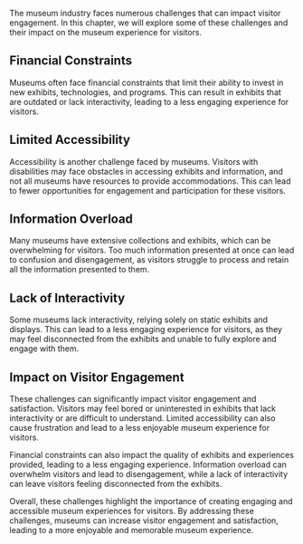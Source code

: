 
The museum industry faces numerous challenges that can impact visitor engagement. In this chapter, we will explore some of these challenges and their impact on the museum experience for visitors.

Financial Constraints
---------------------

Museums often face financial constraints that limit their ability to invest in new exhibits, technologies, and programs. This can result in exhibits that are outdated or lack interactivity, leading to a less engaging experience for visitors.

Limited Accessibility
---------------------

Accessibility is another challenge faced by museums. Visitors with disabilities may face obstacles in accessing exhibits and information, and not all museums have resources to provide accommodations. This can lead to fewer opportunities for engagement and participation for these visitors.

Information Overload
--------------------

Many museums have extensive collections and exhibits, which can be overwhelming for visitors. Too much information presented at once can lead to confusion and disengagement, as visitors struggle to process and retain all the information presented to them.

Lack of Interactivity
---------------------

Some museums lack interactivity, relying solely on static exhibits and displays. This can lead to a less engaging experience for visitors, as they may feel disconnected from the exhibits and unable to fully explore and engage with them.

Impact on Visitor Engagement
----------------------------

These challenges can significantly impact visitor engagement and satisfaction. Visitors may feel bored or uninterested in exhibits that lack interactivity or are difficult to understand. Limited accessibility can also cause frustration and lead to a less enjoyable museum experience for visitors.

Financial constraints can also impact the quality of exhibits and experiences provided, leading to a less engaging experience. Information overload can overwhelm visitors and lead to disengagement, while a lack of interactivity can leave visitors feeling disconnected from the exhibits.

Overall, these challenges highlight the importance of creating engaging and accessible museum experiences for visitors. By addressing these challenges, museums can increase visitor engagement and satisfaction, leading to a more enjoyable and memorable museum experience.
